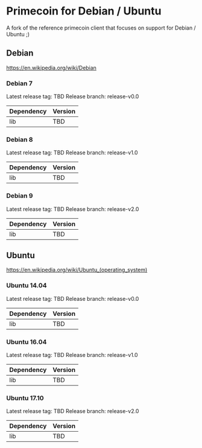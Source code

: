 # Primecoin for Debian / Ubuntu

A fork of the reference primecoin client that focuses on support for Debian / Ubuntu ;)

## Debian

https://en.wikipedia.org/wiki/Debian

### Debian 7

Latest release tag: TBD
Release branch: release-v0.0

| Dependency       | Version |
| ---------------- | ------- |
| lib              | TBD     |

### Debian 8

Latest release tag: TBD
Release branch: release-v1.0

| Dependency       | Version |
| ---------------- | ------- |
| lib              | TBD     |

### Debian 9

Latest release tag: TBD
Release branch: release-v2.0

| Dependency       | Version |
| ---------------- | ------- |
| lib              | TBD     |

## Ubuntu

https://en.wikipedia.org/wiki/Ubuntu_(operating_system)

### Ubuntu 14.04

Latest release tag: TBD
Release branch: release-v0.0

| Dependency       | Version |
| ---------------- | ------- |
| lib              | TBD     |

### Ubuntu 16.04

Latest release tag: TBD
Release branch: release-v1.0

| Dependency       | Version |
| ---------------- | ------- |
| lib              | TBD     |

### Ubuntu 17.10

Latest release tag: TBD
Release branch: release-v2.0

| Dependency       | Version |
| ---------------- | ------- |
| lib              | TBD     |
